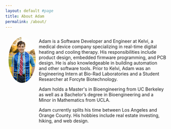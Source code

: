 ```yaml
---
layout: default #page
title: About Adam
permalink: /about/
---
```

<div style="display:flex; flex-direction: row">

<kbd style="width: 2fr%; padding: 10px;">
  <img src="/assets/adam.jpg" style="border-radius: 50%;">
</kbd>
<div style="width: 2fr;">

<p>Adam is a Software Developer and Engineer at Kelvi, a medical device company specializing in real-time digital heating and cooling therapy. His responsibilities include product design, embedded firmware programming, and PCB design. He is also knowledgeable in building automation and other software tools. Prior to Kelvi, Adam was an Engineering Intern at Bio-Rad Laboratories and a Student Researcher at Forcyte Biotechnology.
</p>
<p>Adam holds a Master's in Bioengineering from UC Berkeley as well as a Bachelor’s degree in Bioengineering and a Minor in Mathematics from UCLA.</p>
<p>Adam currently splits his time between Los Angeles and Orange County. His hobbies include real estate investing, hiking, and web design. </p>
</div>
</div>

